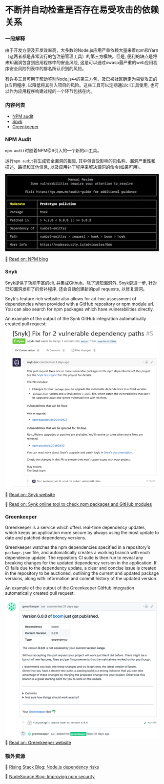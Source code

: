 # 不断并自动检查是否存在易受攻击的依赖关系

### 一段解释

由于开发方便及开发效率高，大多数的Node.js应用严重依赖大量来着npm和Yarn（这两者都是非常流行的包注册管理工具）的第三方模块。但是, 便利的缺点是将未知漏洞包含到应用程序中的安全风险, 这是可以通过owasp最严重的web应用程序安全风险列表中的排名所认识到的风险。

有许多工具可用于帮助鉴别Node.js中的第三方包，及已被社区确定为易受攻击的js应用程序, 以降低将其引入项目的风险。这些工具可以定期通过cli工具使用, 也可以作为应用程序构建过程的一个环节包括在内。

### 内容列表

- [NPM audit](#npm-audit)
- [Snyk](#snyk)
- [Greenkeeper](#greenkeeper)

### NPM Audit

`npm audit`时随着NPM@6引入的一个新的cli工具。 

运行`npm audit`将生成安全漏洞的报告, 其中包含受影响的包名称、漏洞严重性和描述、路径和其他信息, 以及应用补丁程序来解决漏洞的命令(如果可用)。

![npm audit示例](/assets/images/npm-audit.png)

🔗 [Read on: NPM blog](https://docs.npmjs.com/getting-started/running-a-security-audit)

### Snyk

Snyk提供了功能丰富的cli, 并集成Github。除了通知漏洞外, Snyk更进一步, 针对已知漏洞发布了的修补程序, 还会自动创建新的pull requests, 以修复漏洞。

Snyk's feature rich website also allows for ad-hoc assessment of dependencies when provided with a GitHub repository or npm module url. You can also search for npm packages which have vulnerabilities directly.

An example of the output of the Synk GitHub integration automatically created pull request:
![synk GitHub example](/assets/images/snyk.png)

🔗 [Read on: Snyk website](https://snyk.io/)

🔗 [Read on: Synk online tool to check npm packages and GitHub modules](https://snyk.io/test)

### Greenkeeper

Greenkeeper is a service which offers real-time dependency updates, which keeps an application more secure by always using the most update to date and patched dependency versions.

Greenkeeper watches the npm dependencies specified in a repository's `package.json` file, and automatically creates a working branch with each dependency update. The repository CI suite is then run to reveal any breaking changes for the updated dependency version in the application. If CI fails due to the dependency update, a clear and concise issue is created in the repository to be auctioned, outlining the current and updated package versions, along with information and commit history of the updated version.

An example of the output of the Greenkeeper GitHub integration automatically created pull request:

![synk github example](/assets/images/greenkeeper.png)
🔗 [Read on: Greenkeeper website](https://greenkeeper.io/)

### 额外资源

🔗 [Rising Stack Blog: Node.js dependency risks](https://blog.risingstack.com/controlling-node-js-security-risk-npm-dependencies/)

🔗 [NodeSource Blog: Improving npm security](https://nodesource.com/blog/how-to-reduce-risk-and-improve-security-around-npm)
